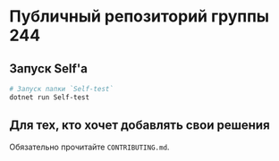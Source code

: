# Публичный репозиторий группы 244

## Запуск Self'а

```sh
# Запуск папки `Self-test`
dotnet run Self-test
```

## Для тех, кто хочет добавлять свои решения
Обязательно прочитайте `CONTRIBUTING.md`.
